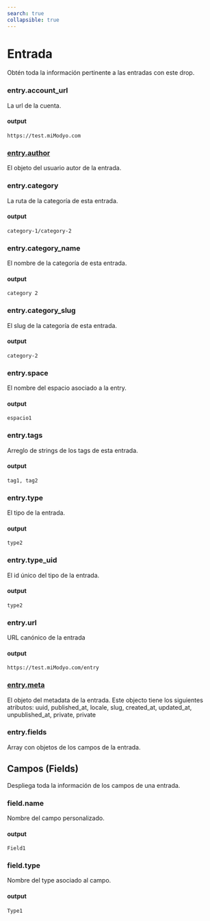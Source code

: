 ```yaml
---
search: true
collapsible: true
---
```


# Entrada

Obtén toda la información pertinente a las entradas con este drop.

### entry.account_url

La url de la cuenta.

#### output

```https://test.miModyo.com```

### [entry.author](./user)

El objeto del usuario autor de la entrada.

### entry.category

La ruta de la categoría de esta entrada.

#### output
```category-1/category-2```

### entry.category_name

El nombre de la categoría de esta entrada.

#### output
```category 2```

### entry.category_slug

El slug de la categoría de esta entrada.

#### output
```category-2```

### entry.space

El nombre del espacio asociado a la entry.

#### output
```espacio1```

### entry.tags

Arreglo de strings de los tags de esta entrada.

#### output

```tag1, tag2```


### entry.type

El tipo de la entrada.

#### output

```type2```

### entry.type_uid

El id único del tipo de la entrada.

#### output

```type2```

### entry.url

URL canónico de la entrada

#### output

```https://test.miModyo.com/entry```

### [entry.meta](#meta)

El objeto del metadata de la entrada. Este objecto tiene los siguientes atributos: uuid, published_at, locale, slug, created_at, updated_at, unpublished_at, private, private

### entry.fields

Array con objetos de los campos de la entrada.

## Campos (Fields)

Despliega toda la información de los campos de una entrada.

### field.name

Nombre del campo personalizado.

#### output

```Field1```

### field.type

Nombre del type asociado al campo.

#### output

```Type1```